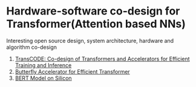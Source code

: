 # Hardware-software co-design for Transformer(Attention based NNs)
Interesting open source design, system architecture, hardware and algorithm co-design 

1. [TransCODE: Co-design of Transformers and Accelerators for Efficient Training and Inference](https://github.com/JHA-Lab/transcode)
2. [Butterfly Accelerator for Efficient Transformer](https://github.com/SamsungLabs/Butterfly_Acc)
3. [BERT Model on Silicon](https://github.com/alimpk/bert-on-silicon)
